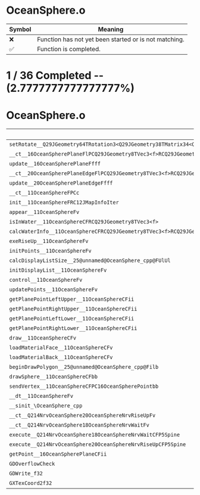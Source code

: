 # OceanSphere.o
| Symbol | Meaning 
| ------------- | ------------- 
| :x: | Function has not yet been started or is not matching. 
| :white_check_mark: | Function is completed. 


# 1 / 36 Completed -- (2.7777777777777777%)
# OceanSphere.o
| Symbol | Decompiled? |
| ------------- | ------------- |
| `setRotate__Q29JGeometry64TRotation3<Q29JGeometry38TMatrix34<Q29JGeometry13SMatrix34C<f>>>FRCQ29JGeometry8TVec3<f>f` | :white_check_mark: |
| `__ct__16OceanSpherePlaneFlPCQ29JGeometry8TVec3<f>RCQ29JGeometry8TVec3<f>RCQ29JGeometry8TVec3<f>RCQ29JGeometry8TVec2<f>RCQ29JGeometry8TVec2<f>RCQ29JGeometry8TVec2<f>` | :x: |
| `update__16OceanSpherePlaneFfff` | :x: |
| `__ct__20OceanSpherePlaneEdgeFlPCQ29JGeometry8TVec3<f>RCQ29JGeometry8TVec3<f>RCQ29JGeometry8TVec3<f>RCQ29JGeometry8TVec2<f>RCQ29JGeometry8TVec2<f>` | :x: |
| `update__20OceanSpherePlaneEdgeFfff` | :x: |
| `__ct__11OceanSphereFPCc` | :x: |
| `init__11OceanSphereFRC12JMapInfoIter` | :x: |
| `appear__11OceanSphereFv` | :x: |
| `isInWater__11OceanSphereCFRCQ29JGeometry8TVec3<f>` | :x: |
| `calcWaterInfo__11OceanSphereCFRCQ29JGeometry8TVec3<f>RCQ29JGeometry8TVec3<f>P9WaterInfo` | :x: |
| `exeRiseUp__11OceanSphereFv` | :x: |
| `initPoints__11OceanSphereFv` | :x: |
| `calcDisplayListSize__25@unnamed@OceanSphere_cpp@FUlUl` | :x: |
| `initDisplayList__11OceanSphereFv` | :x: |
| `control__11OceanSphereFv` | :x: |
| `updatePoints__11OceanSphereFv` | :x: |
| `getPlanePointLeftUpper__11OceanSphereCFii` | :x: |
| `getPlanePointRightUpper__11OceanSphereCFii` | :x: |
| `getPlanePointLeftLower__11OceanSphereCFii` | :x: |
| `getPlanePointRightLower__11OceanSphereCFii` | :x: |
| `draw__11OceanSphereCFv` | :x: |
| `loadMaterialFace__11OceanSphereCFv` | :x: |
| `loadMaterialBack__11OceanSphereCFv` | :x: |
| `beginDrawPolygon__25@unnamed@OceanSphere_cpp@Filb` | :x: |
| `drawSphere__11OceanSphereCFbb` | :x: |
| `sendVertex__11OceanSphereCFPC16OceanSpherePointbb` | :x: |
| `__dt__11OceanSphereFv` | :x: |
| `__sinit_\OceanSphere_cpp` | :x: |
| `__ct__Q214NrvOceanSphere20OceanSphereNrvRiseUpFv` | :x: |
| `__ct__Q214NrvOceanSphere18OceanSphereNrvWaitFv` | :x: |
| `execute__Q214NrvOceanSphere18OceanSphereNrvWaitCFP5Spine` | :x: |
| `execute__Q214NrvOceanSphere20OceanSphereNrvRiseUpCFP5Spine` | :x: |
| `getPoint__16OceanSpherePlaneCFii` | :x: |
| `GDOverflowCheck` | :x: |
| `GDWrite_f32` | :x: |
| `GXTexCoord2f32` | :x: |
